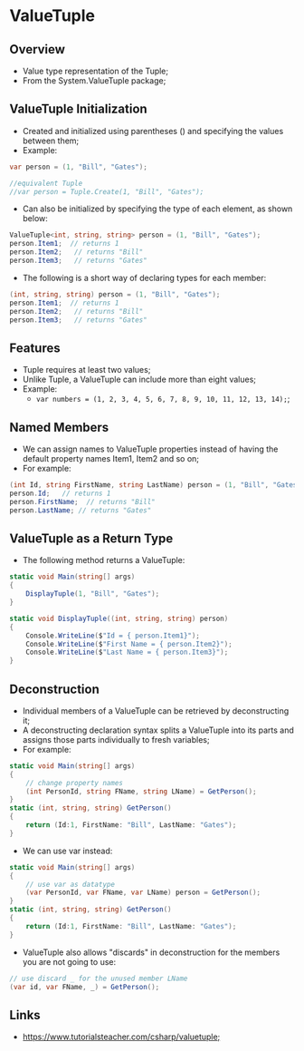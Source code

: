 # ValueTuple

## Overview

- Value type representation of the Tuple;
- From the System.ValueTuple package;

## ValueTuple Initialization

- Created and initialized using parentheses () and specifying the values between them;
- Example:

```c#
var person = (1, "Bill", "Gates");

//equivalent Tuple
//var person = Tuple.Create(1, "Bill", "Gates");
```

- Can also be initialized by specifying the type of each element, as shown below:

```c#
ValueTuple<int, string, string> person = (1, "Bill", "Gates");
person.Item1;  // returns 1
person.Item2;   // returns "Bill"
person.Item3;   // returns "Gates"
```

- The following is a short way of declaring types for each member:

```c#
(int, string, string) person = (1, "Bill", "Gates");
person.Item1;  // returns 1
person.Item2;   // returns "Bill"
person.Item3;   // returns "Gates"
```

## Features

- Tuple requires at least two values;
- Unlike Tuple, a ValueTuple can include more than eight values;
- Example:
  - `var numbers = (1, 2, 3, 4, 5, 6, 7, 8, 9, 10, 11, 12, 13, 14);`;

## Named Members

- We can assign names to ValueTuple properties instead of having the default property names Item1, Item2 and so on;
- For example:

```c#
(int Id, string FirstName, string LastName) person = (1, "Bill", "Gates");
person.Id;   // returns 1
person.FirstName;  // returns "Bill"
person.LastName; // returns "Gates"
```

## ValueTuple as a Return Type

- The following method returns a ValueTuple:

```c#
static void Main(string[] args)
{
    DisplayTuple(1, "Bill", "Gates");
}

static void DisplayTuple((int, string, string) person)
{
    Console.WriteLine($"Id = { person.Item1}");
    Console.WriteLine($"First Name = { person.Item2}");
    Console.WriteLine($"Last Name = { person.Item3}");
}
```

## Deconstruction

- Individual members of a ValueTuple can be retrieved by deconstructing it;
- A deconstructing declaration syntax splits a ValueTuple into its parts and assigns those parts individually to fresh variables;
- For example:

```c#
static void Main(string[] args)
{
    // change property names
    (int PersonId, string FName, string LName) = GetPerson();
}
static (int, string, string) GetPerson()
{
    return (Id:1, FirstName: "Bill", LastName: "Gates");
}
```

- We can use var instead:

```c#
static void Main(string[] args)
{
    // use var as datatype
    (var PersonId, var FName, var LName) person = GetPerson();
}
static (int, string, string) GetPerson()
{
    return (Id:1, FirstName: "Bill", LastName: "Gates");
}
```

- ValueTuple also allows "discards" in deconstruction for the members you are not going to use:

```c#
// use discard _ for the unused member LName
(var id, var FName, _) = GetPerson();
```

## Links

- <https://www.tutorialsteacher.com/csharp/valuetuple;>
